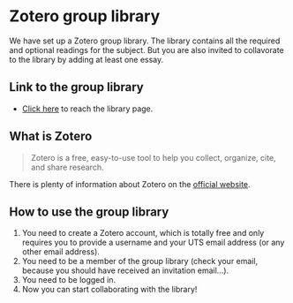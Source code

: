 # Zotero group library

We have set up a Zotero group library. The library contains all the required and optional readings for the subject. But you are also invited to collavorate to the library by adding at least one essay. 

## Link to the group library 

* <a href="https://www.zotero.org/groups/2517216/2020_54005_dmi/library" target="_blank">Click here</a> to reach the library page.

## What is Zotero

> Zotero is a free, easy-to-use tool to help you
collect, organize, cite, and share research.

There is plenty of information about Zotero on the [official website](https://www.zotero.org/).

## How to use the group library

1. You need to create a Zotero account, which is totally free and only requires you to provide a username and your UTS email address (or any other email address).
2. You need to be a member of the group library (check your email, because you should have received an invitation email...).
3. You need to be logged in.
4. Now you can start collaborating with the library!
